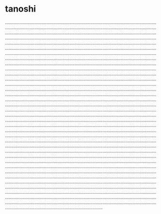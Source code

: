 # tanoshi

................................................................................................................................................................................................................................................................................................................................................................................................................................................................................................................................................................................................................................................................................................................................................................................................................................................................................................................................................................................................................................................................................................................................................................................................................................................................................................................................................................................................................................................................................................................................................................................................................................................................................................................................................................................................................................................................................................................................................................................................................................................................................................................................................................................................................................................................................................................................................................................................................................................................................................................................................................................................................................................................................................................................................................................................................................................................................................................................................................................................................................................................................................................................................................................................................................................................................................................................................................................................................................................................................................................................................................................................................................................................................................................................................................................................................................................................................................................................................................................................................................................................................................................................................................................................................................................................................................................................................................................................................................................................................................................................................................................................................................................................................................................................
